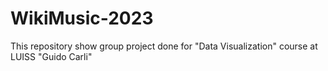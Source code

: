 # WikiMusic-2023
This repository show group project done for "Data Visualization" course at LUISS "Guido Carli"
